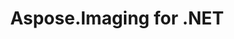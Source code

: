 ---
title: Aspose.Imaging for .NET
type: docs
weight: 10
url: /net/
keywords: "Aspose.BarCode for .NET, Aspose BarCode, Aspose API Reference."
description: Aspose.BarCode for .NET enables compatibility with most of the existing barcode standards and specifications.
is_root: true
---